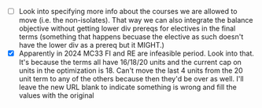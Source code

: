 - [ ] Look into specifying more info about the courses we are allowed to move (i.e. the non-isolates). That way we can also integrate the balance objective without getting lower div prereqs for electives in the final terms (something that happens becuase the elective as such doesn't have the lower div as a prereq but it MIGHT.)
- [x] Apparently in 2024 MC33 FI and RE are infeasible period. Look into that. It's because the terms all have 16/18/20 units and the current cap on units in the optimization is 18. Can't move the last 4 units from the 20 unit term to any of the others because then they'd be over as well. I'll leave the new URL blank to indicate something is wrong and fill the values with the original